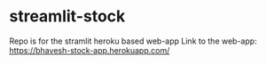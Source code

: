 # streamlit-stock
Repo is for the stramlit heroku based web-app
Link to the web-app: https://bhavesh-stock-app.herokuapp.com/
